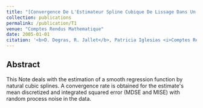 ```yaml
---
title: "[Convergence De L'Estimateur Spline Cubique De Lissage Dans Un Modèle De Régression Longitudinale Avec Erreur De Type Processus].(https://www.sciencedirect.com/science/article/pii/S1631073X05001494)"
collection: publications
permalink: /publication/T1
venue: "Comptes Rendus Mathematique"
date: 2005-01-01
citation: '<b>D. Degras, R. Jallet</b>, Patricia Iglesias <i>Comptes Rendus Mathematique</i> <b>2005</b>.'
---
```


## Abstract
This Note deals with the estimation of a smooth regression function by natural cubic splines. A convergence rate is obtained for the estimate's mean discretized and integrated squared error (MDSE and MISE) with random process noise in the data. 

